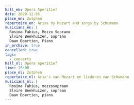 ```yaml
---
hall_en: Opera Aperitief
date: 2020-12-06
place_en: Zutphen
repertoire_en: Arias by Mozart and songs by Schumann
musicians_en: |
  Rosina Fabius, Mezzo Soprano
  Elvire Beekhuizen, Soprano
  Daan Boertien, Piano
in_archive: true
cancelled: true
tags:
  - concerts
hall_nl: Opera Aperitief
time: 15:00
place_nl: Zutphen
repertoire_nl: Aria's van Mozart en liederen van Schumann
musicians_nl: |
  Rosina Fabius, mezzosopraan
  Elvire Beekhuizen, sopraan
  Daan Boertien, piano
---
```

